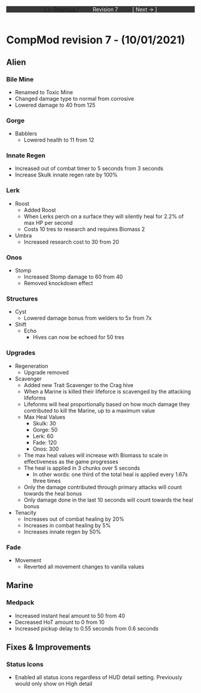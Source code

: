 <div style="width:100%;background-color:#373737;color:#FFFFFF;text-align:center">
<div style="display:inline-block;float:left;padding-left:20%">
<a href="revision6">
[ <- Previous ]
</a>
</div>
<div style="display:inline-block;">
Revision 7
</div>
<div style="display:inline-block;float:right;padding-right:20%">
[ Next -> ]
</div>
</div>

<br />

# CompMod revision 7 - (10/01/2021)
## Alien

### Bile Mine
* Renamed to Toxic Mine
* Changed damage type to normal from corrosive
* Lowered damage to 40 from 125

### Gorge
* Babblers
  * Lowered health to 11 from 12

### Innate Regen
* Increased out of combat timer to 5 seconds from 3 seconds
* Increase Skulk innate regen rate by 100%

### Lerk
* Roost
  * Added Roost
  * When Lerks perch on a surface they will silently heal for 2.2% of max HP per second
  * Costs 10 tres to research and requires Biomass 2
* Umbra
  * Increased research cost to 30 from 20

### Onos
* Stomp
  * Increased Stomp damage to 60 from 40
  * Removed knockdown effect

### Structures
* Cyst
  * Lowered damage bonus from welders to 5x from 7x
* Shift
  * Echo
    * Hives can now be echoed for 50 tres

### Upgrades
* Regeneration
  * Upgrade removed
* Scavenger
  * Added new Trait Scavenger to the Crag hive
  * When a Marine is killed their lifeforce is scavenged by the attacking lifeforms
  * Lifeforms will heal proportionally based on how much damage they contributed to kill the Marine, up to a maximum value
  * Max Heal Values
    * Skulk: 30
    * Gorge: 50
    * Lerk: 60
    * Fade: 120
    * Onos: 300
  * The max heal values will increase with Biomass to scale in effectiveness as the game progresses
  * The heal is applied in 3 chunks over 5 seconds
    * In other words: one third of the total heal is applied every 1.67s three times
  * Only the damage contributed through primary attacks will count towards the heal bonus
  * Only damage done in the last 10 seconds will count towards the heal bonus
* Tenacity
  * Increases out of combat healing by 20%
  * Increases in combat healing by 5%
  * Increases innate regen by 50%

### Fade
* Movement
  * Reverted all movement changes to vanilla values

## Marine

### Medpack
* Increased instant heal amount to 50 from 40
* Decreased HoT amount to 0 from 10
* Increased pickup delay to 0.55 seconds from 0.6 seconds

## Fixes & Improvements

### Status Icons
* Enabled all status icons regardless of HUD detail setting. Previously would only show on High detail

<br/>

